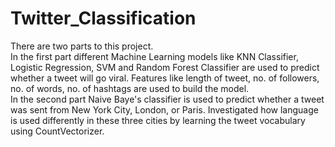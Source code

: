# Twitter_Classification
There are two parts to this project.<br>
In the first part different Machine Learning models like KNN Classifier, Logistic Regression, SVM and Random Forest Classifier are used to predict whether a tweet will go viral.
Features like length of tweet, no. of followers, no. of words, no. of hashtags are used to build the model.<br>
In the second part Naive Baye's classifier is used to predict whether a tweet was sent from New York City, London, or Paris. Investigated how language is used differently in these three cities by learning the tweet vocabulary using CountVectorizer.
